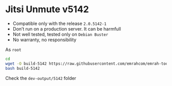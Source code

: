 Jitsi Unmute v5142
==================
* Compatible only with the release `2.0.5142-1`
* Don’t run on a production server. It can be harmfull
* Not well tested, tested only on `Debian Buster`
* No warranty, no responsibility

As `root`

```bash
cd
wget -O build-5142 https://raw.githubusercontent.com/emrahcom/emrah-tools/main/jitsi/unmute/5142/build
bash build-5142
```

Check the `dev-output/5142` folder
